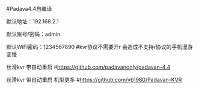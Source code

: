 #Padava4.4自编译

 
默认地址：192.168.2.1
 
默认账号/密码：admin
 
默认WiFi密码：1234567890
#kvr协议不需要开r 会造成不支持r协议的手机漫游变慢

丝滑kvr 带自动重启
#https://github.com/padavanonly/padavan-4.4


丝滑kvr 带自动重启 机型更多 
#https://github.com/vb1980/Padavan-KVR
